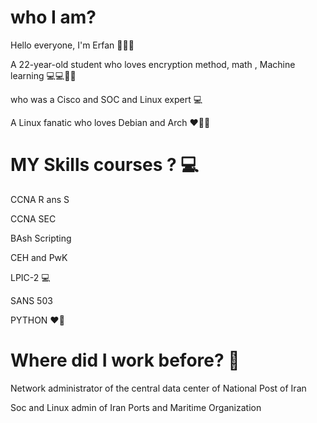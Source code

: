 # who I am?

Hello everyone, I'm Erfan 👋👋👋

A 22-year-old student who loves encryption method, math , Machine learning 💻💻🧠🧠

who was a Cisco and SOC and Linux expert 💻 

A Linux fanatic who loves Debian and Arch ❤️‍🔥🥊

# MY Skills courses ? 💻

CCNA R ans S

CCNA SEC

BAsh Scripting

CEH and PwK

LPIC-2 💻

SANS 503

PYTHON ❤️‍🔥


# Where did I work before? 💼

Network administrator of the central data center of National Post of Iran

Soc and Linux admin of Iran Ports and Maritime Organization
